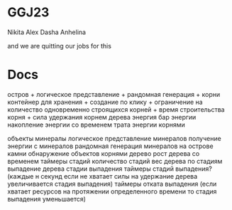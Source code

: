# GGJ23

Nikita
Alex
Dasha
Anhelina

and we are quitting our jobs for this


# Docs

остров +
    логическое представление +
    рандомная генерация +
корни
    контейнер для хранения +
    создание по клику +
    ограничение на количество одновременно строящихся корней +
    время строительства корня +
    сила удержания корнем дерева
энергия
    бар энергии
    накопление энергии со временем
    трата энергии корнями
    
    
объекты
    минералы
        логическое представление минералов
        получение энергии с минералов
        рандомная генерация минералов на острове
    камни
    обнаружение объектов корнями
дерево
    рост дерева со временем
        таймеры стадий
        количество стадий
        вес дерева по стадиям
    выпадение дерева
        стадии выпадения
        таймеры стадий выпадения? (каждые н секунд если не хватает силы на удержание дерева увеличивается стадия выпадения)
        таймеры отката выпадения (если хватает ресурсов на протяжении определенного времени то стадия выпадения уменьшается)


